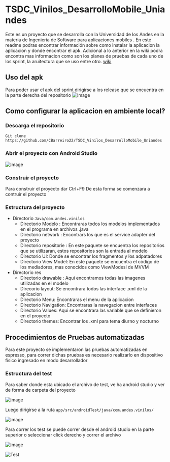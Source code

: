 # TSDC_Vinilos_DesarrolloMobile_Uniandes

Este es un proyecto que se desarrolla con la Universidad de los Andes en la materia de Ingenieria de Software para aplicaciones mobiles . En este readme podras encontrar información sobre como instalar la aplicacion la aplicacion y donde encontrar el apk. Adicional a lo anterior en la wiki podra encontra mas informacion como son los planes de pruebas de cada uno de los sprint, la aruitectura que se uso entre otro. [wiki](https://github.com/CBarreiro22/TSDC_Vinilos_DesarrolloMobile_Uniandes/wiki)

## Uso del apk
Para poder usar el apk del sprint dirigirse a los release que se encuentra en la parte derecha del repositorio
![image](https://github.com/CBarreiro22/TSDC_Vinilos_DesarrolloMobile_Uniandes/assets/111206402/a628d061-26a3-46b9-9551-f43df6feb832)


## Como configurar la aplicacion en ambiente local?
### Descarga el repositorio
```shell
Git clone https://github.com/CBarreiro22/TSDC_Vinilos_DesarrolloMobile_Uniandes
```
### Abrir el proyecto con Android Studio

![image](https://user-images.githubusercontent.com/111206402/235317579-b6b4a851-f33e-45a7-9bcc-fbdb5864ee7c.png)

### Construir el proyecto
Para construir el proyecto dar Ctrl+F9 De esta forma se comenzara a contruir el proyecto

### Estructura del proyecto
* Directorio ```Java/com.andes.vinilos```
  * Directorio Modelo : Encontraras todos los modelos implementados en el programa en archivos .java
  * Directorio network : Encontrars los que es el service adapter del proyecto
  * Directorio repositorie : En este paquete se encuentra los repositorios que se utilizaran, estos repositorios son la entrada al modelo
  * Directorio UI: Donde se encontrar los fragmentos y los adpatadores
  * Directorio View Model: En este paquete se encuentra el código de los mediadores, mas conocidos como ViewModesl de MVVM
* Directorio res
  * Directorio drawable : Aqui encontramos todas las imagenes utilizadas en el modelo
  * Direcorio layout: Se encontrara todos las interface .xml de la aplicacion
  * Directorio Menu: Encontraras el menu de la aplicacion
  * Directorio Navigation: Encontraras la navegacion entre interfaces
  * Directorio Values: Aqui se encontrara las variable que se definieron en el proyecto
  * Directorio themes: Encontrar los .xml para tema diurno y nocturno
  
  
  
## Procedimientos de Pruebas automatizadas
Para este proyecto se implementaron las pruebas automatizadas en espresso, para correr dichas pruebas es necesario realizarlo en dispositivo fisico ingresado en modo desarrollador

### Estructura del test
Para saber donde esta ubicado el archivo de test, ve ha android studio y ver de forma de carpeta del proyecto 

![image](https://user-images.githubusercontent.com/111206402/235320904-3fe4ed98-c392-4a07-a70d-465715669df9.png)

Luego dirigirse a la ruta ```app/src/androidTest/java/com.andes.vinilos/```

![image](https://user-images.githubusercontent.com/111206402/235320968-562baa92-90e6-4e2d-8fdb-c0b325b70c4f.png)

Para correr los test se puede correr desde el android studio en la parte superior o seleccionar click derecho y correr el archivo


![image](https://user-images.githubusercontent.com/111206402/235383611-abf3ff4e-4f74-4946-a959-c3d6b893e3ac.png)


![Test](https://github.com/CBarreiro22/TSDC_Vinilos_DesarrolloMobile_Uniandes/assets/111206402/18b5d10a-ab3b-41f2-9393-b542eee09da0)



